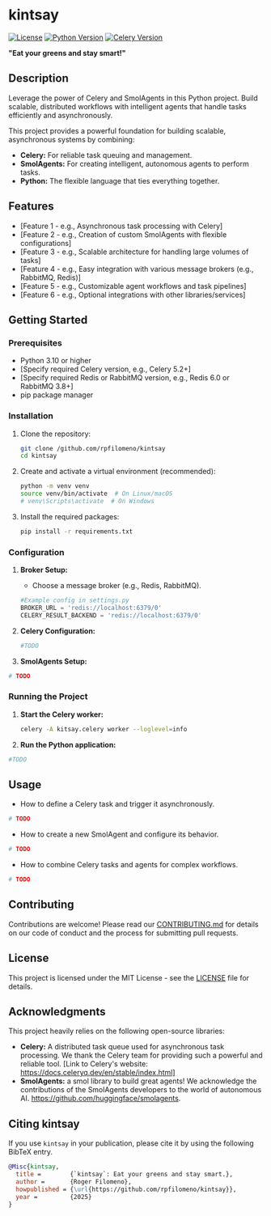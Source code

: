 # kintsay

[![License](https://img.shields.io/badge/License-MIT-blue.svg)](LICENSE)
[![Python Version](https://img.shields.io/badge/python-3.10+-blue.svg)](https://www.python.org/downloads/)
[![Celery Version](https://img.shields.io/badge/celery-5.2+-blue.svg)](https://docs.celeryq.dev/en/stable/index.html)

**"Eat your greens and stay smart!"**

## Description

Leverage the power of Celery and SmolAgents in this Python project. Build scalable, distributed workflows with intelligent agents that handle tasks efficiently and asynchronously.

This project provides a powerful foundation for building scalable, asynchronous systems by combining:

*   **Celery:** For reliable task queuing and management.
*   **SmolAgents:** For creating intelligent, autonomous agents to perform tasks.
*   **Python:** The flexible language that ties everything together.

## Features

*   [Feature 1 - e.g., Asynchronous task processing with Celery]
*   [Feature 2 - e.g., Creation of custom SmolAgents with flexible configurations]
*   [Feature 3 - e.g., Scalable architecture for handling large volumes of tasks]
*   [Feature 4 - e.g., Easy integration with various message brokers (e.g., RabbitMQ, Redis)]
*   [Feature 5 - e.g., Customizable agent workflows and task pipelines]
*   [Feature 6 - e.g., Optional integrations with other libraries/services]

## Getting Started

### Prerequisites

*   Python 3.10 or higher
*   [Specify required Celery version, e.g., Celery 5.2+]
*   [Specify required Redis or RabbitMQ version, e.g., Redis 6.0 or RabbitMQ 3.8+]
*   pip package manager

### Installation

1.  Clone the repository:
    ```bash
    git clone /github.com/rpfilomeno/kintsay
    cd kintsay
    ```

2.  Create and activate a virtual environment (recommended):
    ```bash
    python -m venv venv
    source venv/bin/activate  # On Linux/macOS
    # venv\Scripts\activate  # On Windows
    ```

3.  Install the required packages:
    ```bash
    pip install -r requirements.txt
    ```

### Configuration

1.  **Broker Setup:**
    *   Choose a message broker (e.g., Redis, RabbitMQ).
      ```python
      #Example config in settings.py
      BROKER_URL = 'redis://localhost:6379/0'
      CELERY_RESULT_BACKEND = 'redis://localhost:6379/0'
      ```
2. **Celery Configuration:**
   ```python
   #TODO
   ```

3.  **SmolAgents Setup:**

   ```python
   # TODO
   ```

### Running the Project

1.  **Start the Celery worker:**
    ```bash
    celery -A kitsay.celery worker --loglevel=info
    ```

 
2.  **Run the Python application:**
   ```python
   #TODO
   ```

## Usage

*   How to define a Celery task and trigger it asynchronously.  
```python
# TODO
```
*   How to create a new SmolAgent and configure its behavior.
```python
# TODO
```
*   How to combine Celery tasks and agents for complex workflows.
```python
# TODO
```

## Contributing

Contributions are welcome! Please read our [CONTRIBUTING.md](CONTRIBUTING.md) for details on our code of conduct and the process for submitting pull requests.

## License

This project is licensed under the MIT License - see the [LICENSE](LICENSE) file for details.

## Acknowledgments

This project heavily relies on the following open-source libraries:

*   **Celery:** A distributed task queue used for asynchronous task processing. We thank the Celery team for providing such a powerful and reliable tool. [Link to Celery's website: https://docs.celeryq.dev/en/stable/index.html]
*   **SmolAgents:**  a smol library to build great agents! We acknowledge the contributions of the SmolAgents developers to the world of autonomous AI. https://github.com/huggingface/smolagents.

## Citing kintsay

If you use `kintsay` in your publication, please cite it by using the following BibTeX entry.

```bibtex
@Misc{kintsay,
  title =        {`kintsay`: Eat your greens and stay smart.},
  author =       {Roger Filomeno},
  howpublished = {\url{https://github.com/rpfilomeno/kintsay}},
  year =         {2025}
}
```

